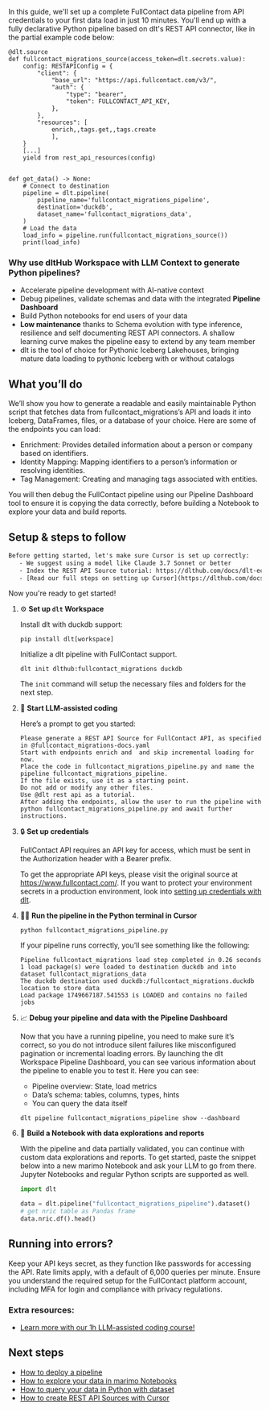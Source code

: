 In this guide, we'll set up a complete FullContact data pipeline from API credentials to your first data load in just 10 minutes. You'll end up with a fully declarative Python pipeline based on dlt's REST API connector, like in the partial example code below:

```python-outcome
@dlt.source
def fullcontact_migrations_source(access_token=dlt.secrets.value):
    config: RESTAPIConfig = {
        "client": {
            "base_url": "https://api.fullcontact.com/v3/",
            "auth": {
                "type": "bearer",
                "token": FULLCONTACT_API_KEY,
            },
        },
        "resources": [
            enrich,,tags.get,,tags.create
            ],
    }
    [...]
    yield from rest_api_resources(config)


def get_data() -> None:
    # Connect to destination
    pipeline = dlt.pipeline(
        pipeline_name='fullcontact_migrations_pipeline',
        destination='duckdb',
        dataset_name='fullcontact_migrations_data', 
    )
    # Load the data
    load_info = pipeline.run(fullcontact_migrations_source())
    print(load_info) 
```

### Why use dltHub Workspace with LLM Context to generate Python pipelines?

- Accelerate pipeline development with AI-native context
- Debug pipelines, validate schemas and data with the integrated **Pipeline Dashboard**
- Build Python notebooks for end users of your data
- **Low maintenance** thanks to Schema evolution with type inference, resilience and self documenting REST API connectors. A shallow learning curve makes the pipeline easy to extend by any team member
- dlt is the tool of choice for Pythonic Iceberg Lakehouses, bringing mature data loading to pythonic Iceberg with or without catalogs

## What you’ll do

We’ll show you how to generate a readable and easily maintainable Python script that fetches data from fullcontact_migrations’s API and loads it into Iceberg, DataFrames, files, or a database of your choice. Here are some of the endpoints you can load:

- Enrichment: Provides detailed information about a person or company based on identifiers.
- Identity Mapping: Mapping identifiers to a person’s information or resolving identities.
- Tag Management: Creating and managing tags associated with entities.

You will then debug the FullContact pipeline using our Pipeline Dashboard tool to ensure it is copying the data correctly, before building a Notebook to explore your data and build reports.

## Setup & steps to follow

```default
Before getting started, let's make sure Cursor is set up correctly:
   - We suggest using a model like Claude 3.7 Sonnet or better
   - Index the REST API Source tutorial: https://dlthub.com/docs/dlt-ecosystem/verified-sources/rest_api/ and add it to context as **@dlt rest api**
   - [Read our full steps on setting up Cursor](https://dlthub.com/docs/dlt-ecosystem/llm-tooling/cursor-restapi#23-configuring-cursor-with-documentation)
```

Now you're ready to get started!

1. ⚙️ **Set up `dlt` Workspace**
    
    Install dlt with duckdb support:
    ```shell
    pip install dlt[workspace]
    ```

    Initialize a dlt pipeline with FullContact support.
    ```shell
    dlt init dlthub:fullcontact_migrations duckdb
    ```

    The `init` command will setup the necessary files and folders for the next step.
    
2. 🤠 **Start LLM-assisted coding**
    
    Here’s a prompt to get you started:
    
    ```prompt
    Please generate a REST API Source for FullContact API, as specified in @fullcontact_migrations-docs.yaml 
    Start with endpoints enrich and  and skip incremental loading for now. 
    Place the code in fullcontact_migrations_pipeline.py and name the pipeline fullcontact_migrations_pipeline. 
    If the file exists, use it as a starting point. 
    Do not add or modify any other files. 
    Use @dlt rest api as a tutorial. 
    After adding the endpoints, allow the user to run the pipeline with python fullcontact_migrations_pipeline.py and await further instructions.
    ```

    
3. 🔒 **Set up credentials** 
    
    FullContact API requires an API key for access, which must be sent in the Authorization header with a Bearer prefix.
    
    To get the appropriate API keys, please visit the original source at https://www.fullcontact.com/.
    If you want to protect your environment secrets in a production environment, look into [setting up credentials with dlt](https://dlthub.com/docs/walkthroughs/add_credentials).
    
4. 🏃‍♀️ **Run the pipeline in the Python terminal in Cursor**
    
    ```shell
    python fullcontact_migrations_pipeline.py
    ```
    
    If your pipeline runs correctly, you’ll see something like the following:
    
    ```shell
    Pipeline fullcontact_migrations load step completed in 0.26 seconds
    1 load package(s) were loaded to destination duckdb and into dataset fullcontact_migrations_data
    The duckdb destination used duckdb:/fullcontact_migrations.duckdb location to store data
    Load package 1749667187.541553 is LOADED and contains no failed jobs
    ```
    
5. 📈 **Debug your pipeline and data with the Pipeline Dashboard**

    Now that you have a running pipeline, you need to make sure it’s correct, so you do not introduce silent failures like misconfigured pagination or incremental loading errors. By launching the dlt Workspace Pipeline Dashboard, you can see various information about the pipeline to enable you to test it. Here you can see:
    - Pipeline overview: State, load metrics
    - Data’s schema: tables, columns, types, hints
    - You can query the data itself
    
    ```shell
    dlt pipeline fullcontact_migrations_pipeline show --dashboard
    ```
    
6. 🐍 **Build a Notebook with data explorations and reports**

    With the pipeline and data partially validated, you can continue with custom data explorations and reports. To get started, paste the snippet below into a new marimo Notebook and ask your LLM to go from there. Jupyter Notebooks and regular Python scripts are supported as well.

    
    ```python
    import dlt

   data = dlt.pipeline("fullcontact_migrations_pipeline").dataset()
   # get nric table as Pandas frame
   data.nric.df().head()
    ```

## Running into errors?

Keep your API keys secret, as they function like passwords for accessing the API. Rate limits apply, with a default of 6,000 queries per minute. Ensure you understand the required setup for the FullContact platform account, including MFA for login and compliance with privacy regulations.

### Extra resources:

- [Learn more with our 1h LLM-assisted coding course!](https://www.youtube.com/watch?v=GGid70rnJuM)

## Next steps

- [How to deploy a pipeline](https://dlthub.com/docs/walkthroughs/deploy-a-pipeline)
- [How to explore your data in marimo Notebooks](https://dlthub.com/docs/general-usage/dataset-access/marimo)
- [How to query your data in Python with dataset](https://dlthub.com/docs/general-usage/dataset-access/dataset)
- [How to create REST API Sources with Cursor](https://dlthub.com/docs/dlt-ecosystem/llm-tooling/cursor-restapi)